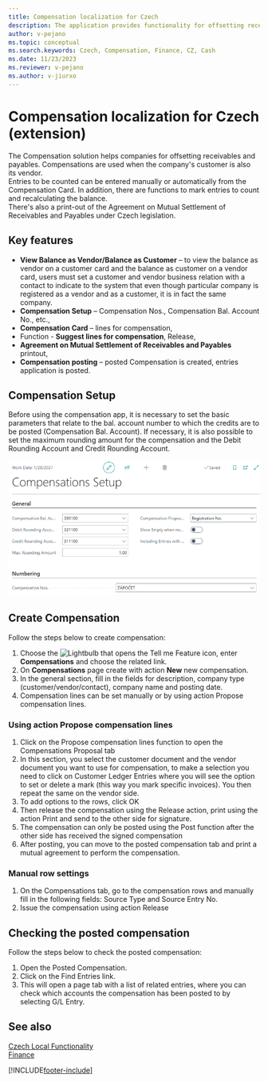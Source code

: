```yaml
---
title: Compensation localization for Czech
description: The application provides functionality for offsetting receivables and payables in Business Central for the Czech Republic.
author: v-pejano
ms.topic: conceptual
ms.search.keywords: Czech, Compensation, Finance, CZ, Cash
ms.date: 11/23/2023
ms.reviewer: v-pejano
ms.author: v-jiurxo
---
```


# Compensation localization for Czech (extension)

The Compensation solution helps companies for offsetting receivables and payables. Compensations are used when the company's customer is also its vendor.  
Entries to be counted can be entered manually or automatically from the Compensation Card. In addition, there are functions to mark entries to count and recalculating the balance.  
There's also a print-out of the Agreement on Mutual Settlement of Receivables and Payables under Czech legislation.

## Key features

- **View Balance as Vendor/Balance as Customer** – to view the balance as vendor on a customer card and the balance as customer on a vendor card, users must set a customer and vendor business relation with a contact to indicate to the system that even though particular company is registered as a vendor and as a customer, it is in fact the same company.
- **Compensation Setup** – Compensation Nos., Compensation Bal. Account No., etc.,
- **Compensation Card** – lines for compensation,
- Function - **Suggest lines for compensation**, Release,
- **Agreement on Mutual Settlement of Receivables and Payables** printout,
- **Compensation posting** – posted Compensation is created, entries application is posted.

## Compensation Setup

Before using the compensation app, it is necessary to set the basic parameters that relate to the bal. account number to which the credits are to be posted (Compensation Bal. Account). If necessary, it is also possible to set the maximum rounding amount for the compensation and the Debit Rounding Account and Credit Rounding Account.

![Compensation Setup](Media/Compensation-setup.png "Compensation Setup")

## Create Compensation

Follow the steps below to create compensation:

1. Choose the ![Lightbulb that opens the Tell me Feature](../../media/ui-search/search_small.png "Tell me what you want to do") icon, enter **Compensations** and choose the related link.
2. On **Compensations** page create with action **New** new compensation.
3. In the general section, fill in the fields for description, company type (customer/vendor/contact), company name and posting date.
4. Compensation lines can be set manually or by using action Propose compensation lines.

### Using action Propose compensation lines

1. Click on the Propose compensation lines function to open the Compensations Proposal tab
2. In this section, you select the customer document and the vendor document you want to use for compensation, to make a selection you need to click on Customer Ledger Entries where you will see the option to set or delete a mark (this way you mark specific invoices). You then repeat the same on the vendor side.
3. To add options to the rows, click OK
4. Then release the compensation using the Release action, print using the action Print and  send to the other side for signature.
5. The compensation can only be posted using the Post function after the other side has received the signed compensation
6. After posting, you can move to the posted compensation tab and print a mutual agreement to perform the compensation.

### Manual row settings

1. On the Compensations tab, go to the compensation rows and manually fill in the following fields: Source Type and Source Entry No.
2. Issue the compensation using action Release

## Checking the posted compensation

Follow the steps below to check the posted compensation:

1. Open the Posted Compensation.
2. Click on the Find Entries link.
3. This will open a page tab with a list of related entries, where you can check which accounts the compensation has been posted to by selecting G/L Entry.

## See also

[Czech Local Functionality](czech-local-functionality.md)  
[Finance](../../finance.md)  

[!INCLUDE[footer-include](../../includes/footer-banner.md)]
